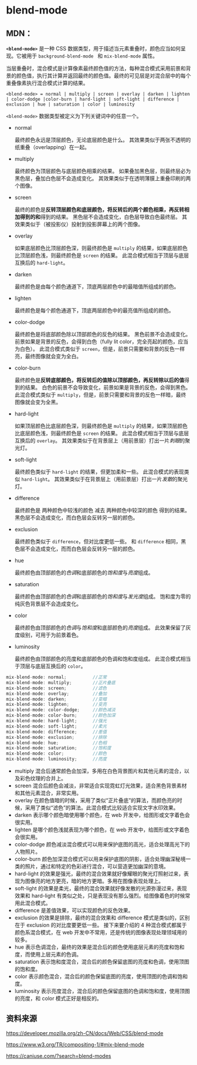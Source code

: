 # blend-mode

<script setup lang="ts">
import BlendModeVisual from "../../../components/basic/blend-mode-visual.vue";
</script>
<BlendModeVisual/>

## MDN：

**`<blend-mode>`** 是一种 CSS 数据类型，用于描述当元素重叠时，颜色应当如何呈现。它被用于 `background-blend-mode ` 和 `mix-blend-mode` 属性。

当层重叠时，混合模式是计算像素最终颜色值的方法，每种混合模式采用前景和背景的颜色值，执行其计算并返回最终的颜色值。最终的可见层是对混合层中的每个重叠像素执行混合模式计算的结果。

`<blend-mode> = normal | multiply | screen | overlay | darken | lighten | color-dodge |color-burn | hard-light | soft-light | difference | exclusion | hue | saturation | color | luminosity`

`<blend-mode>` 数据类型被定义为下列关键词中的任意一个。

- normal

  最终颜色永远是顶层颜色，无论底层颜色是什么。 其效果类似于两张不透明的纸重叠（overlapping）在一起。

- multiply

  最终颜色为顶层颜色与底层颜色相乘的结果。 如果叠加黑色层，则最终层必为黑色层，叠加白色层不会造成变化。 其效果类似于在透明薄膜上重叠印刷的两个图像。

- screen

  最终的颜色是**反转顶层颜色和底层颜色，将反转后的两个颜色相乘，再反转相加得到的和**得到的结果。 黑色层不会造成变化，白色层导致白色最终层。 其效果类似于（被投影仪）投射到投影屏幕上的两个图像。

- overlay

  如果底层颜色比顶层颜色深，则最终颜色是 `multiply` 的结果，如果底层颜色比顶层颜色浅，则最终颜色是 `screen` 的结果。 此混合模式相当于顶层与底层互换后的 `hard-light`。

- darken

  最终颜色是由每个颜色通道下，顶底两层颜色中的最暗值所组成的颜色。

- lighten

  最终颜色是每个颜色通道下，顶底两层颜色中的最亮值所组成的颜色。

- color-dodge

  最终颜色是将底部颜色除以顶部颜色的反色的结果。 黑色前景不会造成变化。前景如果是背景的反色，会得到白色（fully lit color，完全亮起的颜色，应当为白色）。 此混合模式类似于 `screen`，但是，前景只需要和背景的反色一样亮，最终图像就会变为全白。

- color-burn

  最终颜色是**反转底部颜色，将反转后的值除以顶部颜色，再反转除以后的值**得到的结果。 白色的前景不会导致变化，前景如果是背景的反色，会得到黑色。 此混合模式类似于 `multiply`，但是，前景只需要和背景的反色一样暗，最终图像就会变为全黑。

- hard-light

  如果顶层颜色比底层颜色深，则最终颜色是 `multiply` 的结果，如果顶层颜色比底层颜色浅，则最终颜色是 `screen` 的结果。 此混合模式相当于顶层与底层互换后的 `overlay`。 其效果类似于在背景层上（用前景层）打出一片*刺眼*的聚光灯。

- soft-light

  最终颜色类似于 `hard-light` 的结果，但更加柔和一些。 此混合模式的表现类似 `hard-light`。 其效果类似于在背景层上（用前景层）打出一片*发散*的聚光灯。

- difference

  最终颜色是 两种颜色中较浅的颜色 减去 两种颜色中较深的颜色 得到的结果。 黑色层不会造成变化，而白色层会反转另一层的颜色。

- exclusion

  最终颜色类似于 `difference`，但对比度更低一些。 和 `difference` 相同，黑色层不会造成变化，而而白色层会反转另一层的颜色。

- hue

  最终颜色由顶部颜色的*色调*和底部颜色的*饱和度*与*亮度*组成。

- saturation

  最终颜色由顶部颜色的*色调*和底部颜色的*饱和度*与*发光度*组成。 饱和度为零的纯灰色背景层不会造成变化。

- color

  最终颜色由顶部颜色的*色调*与*饱和度*和底部颜色的*亮度*组成。 此效果保留了灰度级别，可用于为前景着色。

- luminosity

  最终颜色由顶部颜色的亮度和底部颜色的色调和饱和度组成。 此混合模式相当于顶层与底层互换后的 `color`。

```cpp
mix-blend-mode: normal;          //正常
mix-blend-mode: multiply;        //正片叠底
mix-blend-mode: screen;          //滤色
mix-blend-mode: overlay;         //叠加
mix-blend-mode: darken;          //变暗
mix-blend-mode: lighten;         //变亮
mix-blend-mode: color-dodge;     //颜色减淡
mix-blend-mode: color-burn;      //颜色加深
mix-blend-mode: hard-light;      //强光
mix-blend-mode: soft-light;      //柔光
mix-blend-mode: difference;      //差值
mix-blend-mode: exclusion;       //排除
mix-blend-mode: hue;             //色相
mix-blend-mode: saturation;      //饱和度
mix-blend-mode: color;           //颜色
mix-blend-mode: luminosity;      //亮度
```

- multiply 混合后通常颜色会加深，多用在白色背景图片和其他元素的混合，以及彩色纹理的合并上。
- screen 混合后颜色会减淡，非常适合实现霓虹灯光效果，适合黑色背景素材和其他元素混合，非常实用。
- overlay 在颜色值暗的时候，采用了类似“正片叠底”的算法，而颜色亮的时候，采用了类似“滤色”的算法。此混合模式比较适合实现文字水印效果。
- darken 表示哪个颜色暗使用哪个颜色，在 web 开发中，给图形或文字着色会很实用。
- lighten 是哪个颜色浅就表现为哪个颜色，在 web 开发中，给图形或文字着色会很实用。
- color-dodge 颜色减淡混合模式可以用来保护底图的高光，适合处理高光下的人物照片。
- color-burn 颜色加深混合模式可以用来保护底图的阴影，适合处理幽深秘境一类的照片，通过和特定的色彩进行混合，可以营造更加幽深的意境。
- hard-light 的效果是强光，最终的混合效果就好像耀眼的聚光灯照射过来，表现为图像亮的地方更亮，暗的地方更暗。多用在图像表现处理上。
- soft-light 的效果是柔光，最终的混合效果就好像发散的光源弥漫过来，表现效果和 hard-light 有类似之处，只是表现没有那么强烈。给图像着色的时候常用此混合模式。
- difference 是差值效果，可以实现颜色的反色效果。
- exclusion 的效果是排除，最终的混合效果和 difference 模式是类似的，区别在于 exclusion 的对比度要更低一些。
  接下来要介绍的 4 种混合模式都属于颜色系混合模式，在 web 开发中不常用，还是传统的图像表现处理领域用的较多。
- hue 表示色调混合，最终的效果是混合后的颜色使用底层元素的亮度和饱和度，而使用上层元素的色调。
- saturation 表示饱和度混合，混合后的颜色保留底图的亮度和色调，使用顶图的饱和度。
- color 表示颜色混合，混合后的颜色保留底图的亮度，使用顶图的色调和饱和度。
- luminosity 表示亮度混合，混合后的颜色保留底图的色调和饱和度，使用顶图的亮度，和 color 模式正好是相反的。

## 资料来源

https://developer.mozilla.org/zh-CN/docs/Web/CSS/blend-mode

https://www.w3.org/TR/compositing-1/#mix-blend-mode

https://caniuse.com/?search=blend-modes

